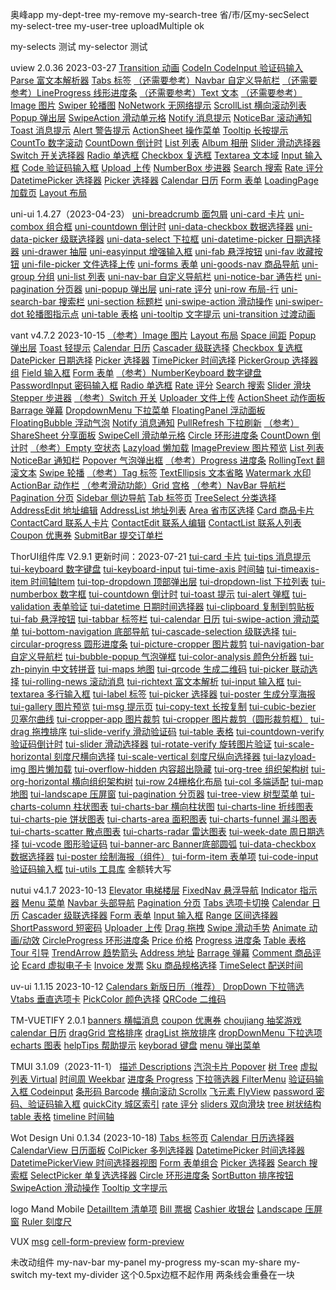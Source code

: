 奥峰app
my-dept-tree
my-remove
my-search-tree
省/市/区my-secSelect
my-select-tree
my-user-tree
uploadMultiple ok

my-selects 测试
my-selector 测试

uview 2.0.36 2023-03-27
[Transition 动画](https://www.uviewui.com/components/transition.html)
[CodeIn CodeInput 验证码输入](https://www.uviewui.com/components/codeInput.html)
[Parse 富文本解析器](https://www.uviewui.com/components/parse.html)
[Tabs 标签](https://www.uviewui.com/components/tabs.html)
[（还需要参考）Navbar 自定义导航栏](https://www.uviewui.com/components/navbar.html)
[（还需要参考）LineProgress 线形进度条](https://www.uviewui.com/components/lineProgress.html)
[（还需要参考）Text 文本](https://www.uviewui.com/components/text.html)
[（还需要参考）Image 图片](https://www.uviewui.com/components/text.html)
[Swiper 轮播图](https://www.uviewui.com/components/swiper.html)
[NoNetwork 无网络提示](https://www.uviewui.com/components/noNetwork.html)
[ScrollList 横向滚动列表](https://www.uviewui.com/components/scrollList.html)
[Popup 弹出层](https://www.uviewui.com/components/popup.html)
[SwipeAction 滑动单元格](https://www.uviewui.com/components/swipeAction.html)
[Notify 消息提示](https://www.uviewui.com/components/notify.html)
[NoticeBar 滚动通知](https://www.uviewui.com/components/noticeBar.html)
[Toast 消息提示](https://www.uviewui.com/components/toast.html)
[Alert 警告提示](https://www.uviewui.com/components/alert.html)
[ActionSheet 操作菜单](https://www.uviewui.com/components/actionSheet.html)
[Tooltip 长按提示](https://www.uviewui.com/components/tooltip.html)
[CountTo 数字滚动](https://www.uviewui.com/components/countTo.html)
[CountDown 倒计时](https://www.uviewui.com/components/countDown.html)
[List 列表](https://www.uviewui.com/components/list.html)
[Album 相册](https://www.uviewui.com/components/album.html)
[Slider 滑动选择器](https://www.uviewui.com/components/slider.html)
[Switch 开关选择器](https://www.uviewui.com/components/switch.html)
[Radio 单选框](https://www.uviewui.com/components/radio.html)
[Checkbox 复选框](https://www.uviewui.com/components/checkbox.html)
[Textarea 文本域](https://www.uviewui.com/components/textarea.html)
[Input 输入框](https://www.uviewui.com/components/input.html)
[Code 验证码输入框](https://www.uviewui.com/components/code.html)
[Upload 上传](https://www.uviewui.com/components/upload.html)
[NumberBox 步进器](https://www.uviewui.com/components/numberBox.html)
[Search 搜索](https://www.uviewui.com/components/search.html)
[Rate 评分](https://www.uviewui.com/components/rate.html)
[DatetimePicker 选择器](https://www.uviewui.com/components/datetimePicker.html)
[Picker 选择器](https://www.uviewui.com/components/picker.html)
[Calendar 日历](https://www.uviewui.com/components/calendar.html)
[Form 表单](https://www.uviewui.com/components/form.html)
[LoadingPage 加载页](https://www.uviewui.com/components/loadingPage.html)
[Layout 布局](https://www.uviewui.com/components/layout.html)

uni-ui 1.4.27（2023-04-23）
[uni-breadcrumb 面包屑](https://uniapp.dcloud.net.cn/component/uniui/uni-breadcrumb.html)
[uni-card 卡片](https://uniapp.dcloud.net.cn/component/uniui/uni-card.html)
[uni-combox 组合框](https://uniapp.dcloud.net.cn/component/uniui/uni-combox.html)
[uni-countdown 倒计时](https://uniapp.dcloud.net.cn/component/uniui/uni-countdown.html)
[uni-data-checkbox 数据选择器](https://uniapp.dcloud.net.cn/component/uniui/uni-data-checkbox.html)
[uni-data-picker 级联选择器](https://uniapp.dcloud.net.cn/component/uniui/uni-data-picker.html)
[uni-data-select 下拉框](https://uniapp.dcloud.net.cn/component/uniui/uni-data-select.html)
[uni-datetime-picker 日期选择器](https://uniapp.dcloud.net.cn/component/uniui/uni-datetime-picker.html)
[uni-drawer 抽屉](https://uniapp.dcloud.net.cn/component/uniui/uni-drawer.html)
[uni-easyinput 增强输入框](https://uniapp.dcloud.net.cn/component/uniui/uni-easyinput.html)
[uni-fab 悬浮按钮](https://uniapp.dcloud.net.cn/component/uniui/uni-fab.html)
[uni-fav 收藏按钮](https://uniapp.dcloud.net.cn/component/uniui/uni-fav.html)
[uni-file-picker 文件选择上传](https://uniapp.dcloud.net.cn/component/uniui/uni-file-picker.html)
[uni-forms 表单](https://uniapp.dcloud.net.cn/component/uniui/uni-forms.html)
[uni-goods-nav 商品导航](https://uniapp.dcloud.net.cn/component/uniui/uni-goods-nav.html)
[uni-group 分组](https://uniapp.dcloud.net.cn/component/uniui/uni-group.html)
[uni-list 列表](https://uniapp.dcloud.net.cn/component/uniui/uni-list.html)
[uni-nav-bar 自定义导航栏](https://uniapp.dcloud.net.cn/component/uniui/uni-nav-bar.html)
[uni-notice-bar 通告栏](https://uniapp.dcloud.net.cn/component/uniui/uni-nav-bar.html)
[uni-pagination 分页器](https://uniapp.dcloud.net.cn/component/uniui/uni-pagination.html)
[uni-popup 弹出层](https://uniapp.dcloud.net.cn/component/uniui/uni-popup.html)
[uni-rate 评分](https://uniapp.dcloud.net.cn/component/uniui/uni-rate.html)
[uni-row 布局-行](https://uniapp.dcloud.net.cn/component/uniui/uni-row.html)
[uni-search-bar 搜索栏](https://uniapp.dcloud.net.cn/component/uniui/uni-search-bar.html)
[uni-section 标题栏](https://uniapp.dcloud.net.cn/component/uniui/uni-section.html)
[uni-swipe-action 滑动操作](https://uniapp.dcloud.net.cn/component/uniui/uni-swipe-action.html)
[uni-swiper-dot 轮播图指示点](https://uniapp.dcloud.net.cn/component/uniui/uni-swiper-dot.html)
[uni-table 表格](https://uniapp.dcloud.net.cn/component/uniui/uni-table.html)
[uni-tooltip 文字提示](https://uniapp.dcloud.net.cn/component/uniui/uni-tooltip.html)
[uni-transition 过渡动画](https://uniapp.dcloud.net.cn/component/uniui/uni-transition.html)

vant v4.7.2 2023-10-15
[（参考）Image 图片](https://vant-contrib.gitee.io/vant/#/zh-CN/image)
[Layout 布局](https://vant-contrib.gitee.io/vant/#/zh-CN/col)
[Space 间距](https://vant-contrib.gitee.io/vant/#/zh-CN/space)
[Popup 弹出层](https://vant-contrib.gitee.io/vant/#/zh-CN/popup)
[Toast 轻提示](https://vant-contrib.gitee.io/vant/#/zh-CN/toast)
[Calendar 日历](https://vant-contrib.gitee.io/vant/#/zh-CN/calendar)
[Cascader 级联选择](https://vant-contrib.gitee.io/vant/#/zh-CN/cascader)
[Checkbox 复选框](https://vant-contrib.gitee.io/vant/#/zh-CN/checkbox)
[DatePicker 日期选择](https://vant-contrib.gitee.io/vant/#/zh-CN/date-picker)
[Picker 选择器](https://vant-contrib.gitee.io/vant/#/zh-CN/picker)
[TimePicker 时间选择](https://vant-contrib.gitee.io/vant/#/zh-CN/time-picker)
[PickerGroup 选择器组](https://vant-contrib.gitee.io/vant/#/zh-CN/picker-group)
[Field 输入框](https://vant-contrib.gitee.io/vant/#/zh-CN/field)
[Form 表单](https://vant-contrib.gitee.io/vant/#/zh-CN/form)
[（参考）NumberKeyboard 数字键盘](https://vant-contrib.gitee.io/vant/#/zh-CN/number-keyboard)
[PasswordInput 密码输入框](https://vant-contrib.gitee.io/vant/#/zh-CN/password-input)
[Radio 单选框](https://vant-contrib.gitee.io/vant/#/zh-CN/radio)
[Rate 评分](https://vant-contrib.gitee.io/vant/#/zh-CN/rate)
[Search 搜索](https://vant-contrib.gitee.io/vant/#/zh-CN/search)
[Slider 滑块](https://vant-contrib.gitee.io/vant/#/zh-CN/slider)
[Stepper 步进器](https://vant-contrib.gitee.io/vant/#/zh-CN/stepper)
[（参考）Switch 开关](https://vant-contrib.gitee.io/vant/#/zh-CN/switch)
[Uploader 文件上传](https://vant-contrib.gitee.io/vant/#/zh-CN/uploader)
[ActionSheet 动作面板](https://vant-contrib.gitee.io/vant/#/zh-CN/action-sheet)
[Barrage 弹幕](https://vant-contrib.gitee.io/vant/#/zh-CN/barrage)
[DropdownMenu 下拉菜单](https://vant-contrib.gitee.io/vant/#/zh-CN/dropdown-menu)
[FloatingPanel 浮动面板](https://vant-contrib.gitee.io/vant/#/zh-CN/floating-panel)
[FloatingBubble 浮动气泡](https://vant-contrib.gitee.io/vant/#/zh-CN/floating-bubble)
[Notify 消息通知](https://vant-contrib.gitee.io/vant/#/zh-CN/notify)
[PullRefresh 下拉刷新](https://vant-contrib.gitee.io/vant/#/zh-CN/pull-refresh)
[（参考）ShareSheet 分享面板](https://vant-contrib.gitee.io/vant/#/zh-CN/share-sheet)
[SwipeCell 滑动单元格](https://vant-contrib.gitee.io/vant/#/zh-CN/swipe-cell)
[Circle 环形进度条](https://vant-contrib.gitee.io/vant/#/zh-CN/circle)
[CountDown 倒计时](https://vant-contrib.gitee.io/vant/#/zh-CN/count-down)
[（参考）Empty 空状态](https://vant-contrib.gitee.io/vant/#/zh-CN/empty)
[Lazyload 懒加载](https://vant-contrib.gitee.io/vant/#/zh-CN/lazyload)
[ImagePreview 图片预览](https://vant-contrib.gitee.io/vant/#/zh-CN/image-preview)
[List 列表](https://vant-contrib.gitee.io/vant/#/zh-CN/list)
[NoticeBar 通知栏](https://vant-contrib.gitee.io/vant/#/zh-CN/notice-bar)
[Popover 气泡弹出框](https://vant-contrib.gitee.io/vant/#/zh-CN/popover)
[（参考）Progress 进度条](https://vant-contrib.gitee.io/vant/#/zh-CN/progress)
[RollingText 翻滚文本](https://vant-contrib.gitee.io/vant/#/zh-CN/rolling-text)
[Swipe 轮播](https://vant-contrib.gitee.io/vant/#/zh-CN/swipe)
[（参考）Tag 标签](https://vant-contrib.gitee.io/vant/#/zh-CN/tag)
[TextEllipsis 文本省略](https://vant-contrib.gitee.io/vant/#/zh-CN/text-ellipsis)
[Watermark 水印](https://vant-contrib.gitee.io/vant/#/zh-CN/watermark)
[ActionBar 动作栏](https://vant-contrib.gitee.io/vant/#/zh-CN/action-bar)
[（参考滑动功能）Grid 宫格](https://vant-contrib.gitee.io/vant/#/zh-CN/grid)
[（参考）NavBar 导航栏](https://vant-contrib.gitee.io/vant/#/zh-CN/nav-bar)
[Pagination 分页](https://vant-contrib.gitee.io/vant/#/zh-CN/pagination)
[Sidebar 侧边导航](https://vant-contrib.gitee.io/vant/#/zh-CN/sidebar)
[Tab 标签页](https://vant-contrib.gitee.io/vant/#/zh-CN/tab)
[TreeSelect 分类选择](https://vant-contrib.gitee.io/vant/#/zh-CN/tree-select)
[AddressEdit 地址编辑](https://vant-contrib.gitee.io/vant/#/zh-CN/address-edit)
[AddressList 地址列表](https://vant-contrib.gitee.io/vant/#/zh-CN/address-list)
[Area 省市区选择](https://vant-contrib.gitee.io/vant/#/zh-CN/area)
[Card 商品卡片](https://vant-contrib.gitee.io/vant/#/zh-CN/card)
[ContactCard 联系人卡片](https://vant-contrib.gitee.io/vant/#/zh-CN/contact-card)
[ContactEdit 联系人编辑](https://vant-contrib.gitee.io/vant/#/zh-CN/contact-edit)
[ContactList 联系人列表](https://vant-contrib.gitee.io/vant/#/zh-CN/contact-list)
[Coupon 优惠券](https://vant-contrib.gitee.io/vant/#/zh-CN/coupon-list)
[SubmitBar 提交订单栏](https://vant-contrib.gitee.io/vant/#/zh-CN/submit-bar)


ThorUI组件库 V2.9.1 更新时间：2023-07-21
[tui-card 卡片](https://thorui.cn/doc/docs/thorui/tui-card.html)
[tui-tips 消息提示](https://thorui.cn/doc/docs/thorui/tui-tips.html)
[tui-keyboard 数字键盘](https://thorui.cn/doc/docs/thorui/tui-keyboard.html)
[tui-keyboard-input](https://thorui.cn/doc/docs/thorui/tui-keyboard-input.html)
[tui-time-axis 时间轴](https://thorui.cn/doc/docs/thorui/tui-time-axis.html)
[tui-timeaxis-item 时间轴Item](https://thorui.cn/doc/docs/thorui/tui-timeaxis-item.html)
[tui-top-dropdown 顶部弹出层](https://thorui.cn/doc/docs/thorui/tui-top-dropdown.html)
[tui-dropdown-list 下拉列表](https://thorui.cn/doc/docs/thorui/tui-dropdown-list.html)
[tui-numberbox 数字框](https://thorui.cn/doc/docs/thorui/tui-numberbox.html)
[tui-countdown 倒计时](https://thorui.cn/doc/docs/thorui/tui-countdown.html)
[tui-toast 提示](https://thorui.cn/doc/docs/thorui/tui-toast.html)
[tui-alert 弹框](https://thorui.cn/doc/docs/thorui/tui-alert.html)
[tui-validation 表单验证](https://thorui.cn/doc/docs/thorui/tui-validation.html)
[tui-datetime 日期时间选择器](https://thorui.cn/doc/docs/thorui/tui-datetime.html)
[tui-clipboard 复制到剪贴板](https://thorui.cn/doc/docs/thorui/tui-clipboard.html)
[tui-fab 悬浮按钮](https://thorui.cn/doc/docs/thorui/tui-fab.html)
[tui-tabbar 标签栏](https://thorui.cn/doc/docs/thorui/tui-tabbar.html)
[tui-calendar 日历](https://thorui.cn/doc/docs/thorui/tui-calendar.html)
[tui-swipe-action 滑动菜单](https://thorui.cn/doc/docs/thorui/tui-swipe-action.html)
[tui-bottom-navigation 底部导航](https://thorui.cn/doc/docs/thorui/tui-bottom-navigation.html)
[tui-cascade-selection 级联选择](https://thorui.cn/doc/docs/thorui/tui-cascade-selection.html)
[tui-circular-progress 圆形进度条](https://thorui.cn/doc/docs/thorui/tui-circular-progress.html)
[tui-picture-cropper 图片裁剪](https://thorui.cn/doc/docs/thorui/tui-picture-cropper.html)
[tui-navigation-bar 自定义导航栏](https://thorui.cn/doc/docs/thorui/tui-navigation-bar.html)
[tui-bubble-popup 气泡弹框](https://thorui.cn/doc/docs/thorui/tui-bubble-popup.html)
[tui-color-analysis 颜色分析器](https://thorui.cn/doc/docs/thorui/tui-color-analysis.html)
[tui-zh-pinyin 中文转拼音](https://thorui.cn/doc/docs/thorui/tui-zh-pinyin.html)
[tui-maps 地图](https://thorui.cn/doc/docs/thorui/tui-maps.html)
[tui-qrcode 生成二维码](https://thorui.cn/doc/docs/thorui/tui-qrcode.html)
[tui-picker 联动选择](https://thorui.cn/doc/docs/thorui/tui-picker.html)
[tui-rolling-news 滚动消息](https://thorui.cn/doc/docs/thorui/tui-rolling-news.html)
[tui-richtext 富文本解析](https://thorui.cn/doc/docs/thorui/tui-richtext.html)
[tui-input 输入框](https://thorui.cn/doc/docs/extend/tui-input.html)
[tui-textarea 多行输入框](https://thorui.cn/doc/docs/extend/tui-textarea.html)
[tui-label 标签](https://thorui.cn/doc/docs/extend/tui-label.html)
[tui-picker 选择器](https://thorui.cn/doc/docs/extend/tui-picker.html)
[tui-poster 生成分享海报](https://thorui.cn/doc/docs/extend/tui-poster.html)
[tui-gallery 图片预览](https://thorui.cn/doc/docs/extend/tui-gallery.html)
[tui-msg 提示页](https://thorui.cn/doc/docs/extend/tui-msg.html)
[tui-copy-text 长按复制](https://thorui.cn/doc/docs/extend/tui-copy-text.html)
[tui-cubic-bezier 贝塞尔曲线](https://thorui.cn/doc/docs/extend/tui-cubic-bezier.html)
[tui-cropper-app 图片裁剪](https://thorui.cn/doc/docs/extend/tui-cropper-app.html)
[tui-cropper 图片裁剪（圆形裁剪框）](https://thorui.cn/doc/docs/extend/tui-cropper.html)
[tui-drag 拖拽排序](https://thorui.cn/doc/docs/extend/tui-drag.html)
[tui-slide-verify 滑动验证码](https://thorui.cn/doc/docs/extend/tui-slide-verify.html)
[tui-table 表格](https://thorui.cn/doc/docs/extend/tui-table.html)
[tui-countdown-verify 验证码倒计时](https://thorui.cn/doc/docs/extend/tui-countdown-verify.html)
[tui-slider 滑动选择器](https://thorui.cn/doc/docs/extend/tui-slider.html)
[tui-rotate-verify 旋转图片验证](https://thorui.cn/doc/docs/extend/tui-rotate-verify.html)
[tui-scale-horizontal 刻度尺横向选择](https://thorui.cn/doc/docs/extend/tui-scale-horizontal.html)
[tui-scale-vertical 刻度尺纵向选择器](https://thorui.cn/doc/docs/extend/tui-scale-vertical.html)
[tui-lazyload-img 图片懒加载](https://thorui.cn/doc/docs/extend/tui-lazyload-img.html)
[tui-overflow-hidden 内容超出隐藏](https://thorui.cn/doc/docs/extend/tui-overflow-hidden.html)
[tui-org-tree 组织架构树](https://thorui.cn/doc/docs/extend/tui-org-tree.html)
[tui-org-horizontal 横向组织架构树](https://thorui.cn/doc/docs/extend/tui-org-horizontal.html)
[tui-row 24栅格化布局](https://thorui.cn/doc/docs/extend/tui-row.html)
[tui-col 多端适配](https://thorui.cn/doc/docs/extend/tui-col.html)
[tui-map 地图](https://thorui.cn/doc/docs/extend/tui-map.html)
[tui-landscape 压屏窗](https://thorui.cn/doc/docs/extend/tui-landscape.html)
[tui-pagination 分页器](https://thorui.cn/doc/docs/extend/tui-pagination.html)
[tui-tree-view 树型菜单](https://thorui.cn/doc/docs/extend/tui-tree-view.html)
[tui-charts-column 柱状图表](https://thorui.cn/doc/docs/extend/tui-charts-column.html)
[tui-charts-bar 横向柱状图](https://thorui.cn/doc/docs/extend/tui-charts-bar.html)
[tui-charts-line 折线图表](https://thorui.cn/doc/docs/extend/tui-charts-line.html)
[tui-charts-pie 饼状图表](https://thorui.cn/doc/docs/extend/tui-charts-pie.html)
[tui-charts-area 面积图表](https://thorui.cn/doc/docs/extend/tui-charts-area.html)
[tui-charts-funnel 漏斗图表](https://thorui.cn/doc/docs/extend/tui-charts-funnel.html)
[tui-charts-scatter 散点图表](https://thorui.cn/doc/docs/extend/tui-charts-scatter.html)
[tui-charts-radar 雷达图表](https://thorui.cn/doc/docs/extend/tui-charts-radar.html)
[tui-week-date 周日期选择](https://thorui.cn/doc/docs/extend/tui-week-date.html)
[tui-vcode 图形验证码](https://thorui.cn/doc/docs/extend/tui-vcode.html)
[tui-banner-arc Banner底部圆弧](https://thorui.cn/doc/docs/extend/tui-banner-arc.html)
[tui-data-checkbox 数据选择器](https://thorui.cn/doc/docs/extend/tui-data-checkbox.html)
[tui-poster 绘制海报（组件）](https://thorui.cn/doc/docs/extend/poster.html)
[tui-form-item 表单项](https://thorui.cn/doc/docs/extend/tui-form-item.html)
[tui-code-input 验证码输入框](https://thorui.cn/doc/docs/extend/tui-code-input.html)
[tui-utils 工具库](https://thorui.cn/doc/docs/extend/tui-utils.html)
金额转大写

nutui  v4.1.7  2023-10-13
[Elevator  电梯楼层](https://nutui.jd.com/taro/vue/4x/#/zh-CN/component/elevator)
[FixedNav  悬浮导航](https://nutui.jd.com/taro/vue/4x/#/zh-CN/component/fixednav)
[Indicator  指示器](https://nutui.jd.com/taro/vue/4x/#/zh-CN/component/indicator)
[Menu  菜单](https://nutui.jd.com/taro/vue/4x/#/zh-CN/component/menu)
[Navbar  头部导航](https://nutui.jd.com/taro/vue/4x/#/zh-CN/component/navbar)
[Pagination  分页](https://nutui.jd.com/taro/vue/4x/#/zh-CN/component/pagination)
[Tabs  选项卡切换](https://nutui.jd.com/taro/vue/4x/#/zh-CN/component/tabs)
[Calendar  日历](https://nutui.jd.com/taro/vue/4x/#/zh-CN/component/calendar)
[Cascader  级联选择器](https://nutui.jd.com/taro/vue/4x/#/zh-CN/component/cascader)
[Form  表单](https://nutui.jd.com/taro/vue/4x/#/zh-CN/component/form)
[Input  输入框](https://nutui.jd.com/taro/vue/4x/#/zh-CN/component/input)
[Range  区间选择器](https://nutui.jd.com/taro/vue/4x/#/zh-CN/component/range)
[ShortPassword  短密码](https://nutui.jd.com/taro/vue/4x/#/zh-CN/component/shortpassword)
[Uploader  上传](https://nutui.jd.com/taro/vue/4x/#/zh-CN/component/uploader)
[Drag  拖拽](https://nutui.jd.com/taro/vue/4x/#/zh-CN/component/drag)
[Swipe  滑动手势](https://nutui.jd.com/taro/vue/4x/#/zh-CN/component/swipe)
[Animate  动画/动效](https://nutui.jd.com/taro/vue/4x/#/zh-CN/component/animate)
[CircleProgress  环形进度条](https://nutui.jd.com/taro/vue/4x/#/zh-CN/component/circleprogress)
[Price  价格](https://nutui.jd.com/taro/vue/4x/#/zh-CN/component/price)
[Progress  进度条](https://nutui.jd.com/taro/vue/4x/#/zh-CN/component/progress)
[Table  表格](https://nutui.jd.com/taro/vue/4x/#/zh-CN/component/table)
[Tour  引导](https://nutui.jd.com/taro/vue/4x/#/zh-CN/component/tour)
[TrendArrow  趋势箭头](https://nutui.jd.com/taro/vue/4x/#/zh-CN/component/trendarrow)
[Address  地址](https://nutui.jd.com/taro/vue/4x/#/zh-CN/component/address)
[Barrage  弹幕](https://nutui.jd.com/taro/vue/4x/#/zh-CN/component/barrage)
[Comment  商品评论](https://nutui.jd.com/taro/vue/4x/#/zh-CN/component/comment)
[Ecard  虚拟电子卡](https://nutui.jd.com/taro/vue/4x/#/zh-CN/component/ecard)
[Invoice  发票](https://nutui.jd.com/taro/vue/4x/#/zh-CN/component/invoice)
[Sku  商品规格选择](https://nutui.jd.com/taro/vue/4x/#/zh-CN/component/sku)
[TimeSelect  配送时间](https://nutui.jd.com/taro/vue/4x/#/zh-CN/component/timeselect)

uv-ui 1.1.15 2023-10-12
[Calendars 新版日历（推荐）](https://www.uvui.cn/components/calendars.html)
[DropDown 下拉筛选](https://www.uvui.cn/components/dropDown.html)
[Vtabs 垂直选项卡](https://www.uvui.cn/components/vtabs.html)
[PickColor 颜色选择](https://www.uvui.cn/components/pickColor.html)
[QRCode 二维码](https://www.uvui.cn/components/qrcode.html)

TM-VUETIFY 2.0.1
[banners 横幅消息](https://jx2d.cn/guid/components/%E6%A8%AA%E5%B9%85%E6%B6%88%E6%81%AF%E6%8F%90%E9%86%92.md)
[coupon 优惠券](https://jx2d.cn/guid/components/%E4%BC%98%E6%83%A0%E5%88%B8.md)
[choujiang 抽奖游戏](https://jx2d.cn/guid/components/%E6%8A%BD%E5%A5%96%E6%B8%B8%E6%88%8F.md)
[calendar 日历](https://jx2d.cn/guid/components/%E6%97%A5%E5%8E%86.md)
[dragGrid 宫格排序](https://jx2d.cn/guid/components/%E5%AE%AB%E6%A0%BC%E6%8E%92%E5%BA%8F.md)
[dragList 拖放排序](https://jx2d.cn/guid/components/%E6%8B%96%E6%94%BE%E6%8E%92%E5%BA%8F.md)
[dropDownMenu 下拉选项](https://jx2d.cn/guid/components/%E4%B8%8B%E6%8B%89%E9%80%89%E9%A1%B9.md)
[echarts 图表](https://jx2d.cn/guid/components/%E5%9B%BE%E8%A1%A8.md)
[helpTips 帮助提示](https://jx2d.cn/guid/components/%E5%B8%AE%E5%8A%A9%E6%8F%90%E7%A4%BA.md)
[keyborad 键盘](https://jx2d.cn/guid/components/%E9%94%AE%E7%9B%98.md)
[menu 弹出菜单](https://jx2d.cn/guid/components/%E5%BC%B9%E5%87%BA%E8%8F%9C%E5%8D%95.md)

TMUI 3.1.09（2023-11-1）
[描述 Descriptions](https://tmui.design/com/Descriptions.html)
[汽泡卡片 Popover](https://tmui.design/com/Popover.html)
[树 Tree](https://tmui.design/com/Tree.html)
[虚拟列表 Virtual](https://tmui.design/com/Virtual.html)
[时间周 Weekbar](https://tmui.design/com/Weekbar.html)
[进度条 Progress](https://tmui.design/com/Progress.html)
[下拉筛选器 FilterMenu](https://tmui.design/com/FilterMenu.html)
[验证码输入框 Codeinput](https://tmui.design/com/Codeinput.html)
[条形码 Barcode](https://tmui.design/com/Barcode.html)
[横向滚动 Scrollx](https://tmui.design/com/Scrollx.html)
[飞元素 FlyView](https://tmui.design/com/FlyView.html)
[password 密码、验证码输入框](https://jx2d.cn/guid/components/%E5%AF%86%E7%A0%81%E8%BE%93%E5%85%A5%E6%A1%86.md)
[quickCity 城区索引](https://jx2d.cn/guid/components/%E5%9F%8E%E5%8C%BA%E7%B4%A2%E5%BC%95.md)
[rate 评分](https://jx2d.cn/guid/components/%E8%AF%84%E5%88%86.md)
[sliders 双向滑块](https://jx2d.cn/guid/components/%E5%8F%8C%E5%90%91%E6%BB%91%E5%9D%97.md)
[tree 树状结构](https://jx2d.cn/guid/components/%E6%A0%91%E7%8A%B6%E7%BB%93%E6%9E%84.md)
[table 表格](https://jx2d.cn/guid/components/%E8%A1%A8%E6%A0%BC.md)
[timeline 时间轴](https://jx2d.cn/guid/components/%E6%97%B6%E9%97%B4%E8%BD%B4.md)

Wot Design Uni 0.1.34 (2023-10-18)
[Tabs 标签页](https://wot-design-uni.cn/component/tabs.html)
[Calendar 日历选择器](https://wot-design-uni.cn/component/calendar.html)
[CalendarView 日历面板](https://wot-design-uni.cn/component/calendar-view.html)
[ColPicker 多列选择器](https://wot-design-uni.cn/component/col-picker.html)
[DatetimePicker 时间选择器](https://wot-design-uni.cn/component/datetime-picker.html)
[DatetimePickerView 时间选择器视图](https://wot-design-uni.cn/component/datetime-picker-view.html)
[Form 表单组合](https://wot-design-uni.cn/component/form.html)
[Picker 选择器](https://wot-design-uni.cn/component/picker.html)
[Search 搜索框](https://wot-design-uni.cn/component/search.html)
[SelectPicker 单复选选择器](https://wot-design-uni.cn/component/select-picker.html)
[Circle 环形进度条](https://wot-design-uni.cn/component/circle.html)
[SortButton 排序按钮](https://wot-design-uni.cn/component/sort-button.html)
[SwipeAction 滑动操作](https://wot-design-uni.cn/component/swipe-action.html)
[Tooltip 文字提示](https://wot-design-uni.cn/component/tooltip.html)

logo
Mand Mobile
[DetailItem 清单项](https://didi.github.io/mand-mobile/#/zh-CN/docs/components/basic/detail-item)
[Bill 票据](https://didi.github.io/mand-mobile/#/zh-CN/docs/components/business/bill)
[Cashier 收银台](https://didi.github.io/mand-mobile/#/zh-CN/docs/components/business/cashier)
[Landscape 压屏窗](https://didi.github.io/mand-mobile/#/zh-CN/docs/components/business/landscape)
[Ruler 刻度尺](https://didi.github.io/mand-mobile/#/zh-CN/docs/components/business/ruler)

VUX
[msg](https://doc.vux.li/zh-CN/components/msg.html)
[cell-form-preview](https://doc.vux.li/zh-CN/components/cell-form-preview.html)
[form-preview](https://doc.vux.li/zh-CN/components/form-preview.html)



未改动组件
my-nav-bar
my-panel
my-progress
my-scan
my-share
my-switch
my-text
my-divider 这个0.5px边框不起作用 两条线会重叠在一块


















